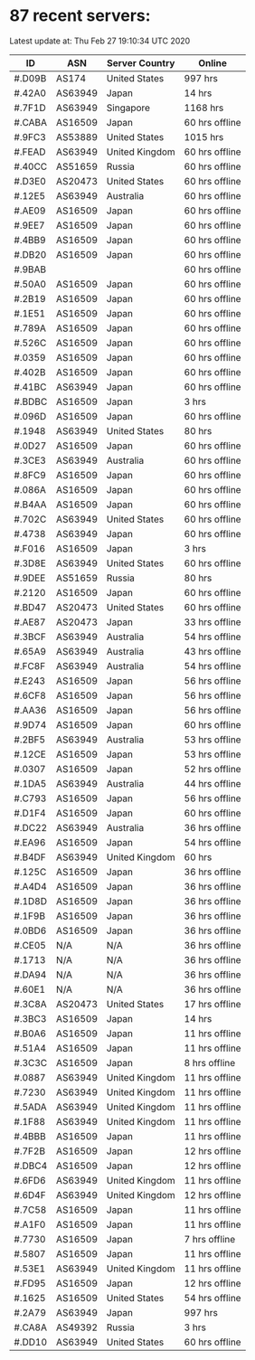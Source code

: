 # 87 recent servers:

Latest update at: Thu Feb 27 19:10:34 UTC 2020

| ID | ASN | Server Country | Online |
| -- | --- | -------------- | ------ |
| #.D09B | AS174 | United States | 997 hrs |
| #.42A0 | AS63949 | Japan | 14 hrs |
| #.7F1D | AS63949 | Singapore | 1168 hrs |
| #.CABA | AS16509 | Japan | 60 hrs offline |
| #.9FC3 | AS53889 | United States | 1015 hrs |
| #.FEAD | AS63949 | United Kingdom | 60 hrs offline |
| #.40CC | AS51659 | Russia | 60 hrs offline |
| #.D3E0 | AS20473 | United States | 60 hrs offline |
| #.12E5 | AS63949 | Australia | 60 hrs offline |
| #.AE09 | AS16509 | Japan | 60 hrs offline |
| #.9EE7 | AS16509 | Japan | 60 hrs offline |
| #.4BB9 | AS16509 | Japan | 60 hrs offline |
| #.DB20 | AS16509 | Japan | 60 hrs offline |
| #.9BAB |  |  | 60 hrs offline |
| #.50A0 | AS16509 | Japan | 60 hrs offline |
| #.2B19 | AS16509 | Japan | 60 hrs offline |
| #.1E51 | AS16509 | Japan | 60 hrs offline |
| #.789A | AS16509 | Japan | 60 hrs offline |
| #.526C | AS16509 | Japan | 60 hrs offline |
| #.0359 | AS16509 | Japan | 60 hrs offline |
| #.402B | AS16509 | Japan | 60 hrs offline |
| #.41BC | AS63949 | Japan | 60 hrs offline |
| #.BDBC | AS16509 | Japan | 3 hrs |
| #.096D | AS16509 | Japan | 60 hrs offline |
| #.1948 | AS63949 | United States | 80 hrs |
| #.0D27 | AS16509 | Japan | 60 hrs offline |
| #.3CE3 | AS63949 | Australia | 60 hrs offline |
| #.8FC9 | AS16509 | Japan | 60 hrs offline |
| #.086A | AS16509 | Japan | 60 hrs offline |
| #.B4AA | AS16509 | Japan | 60 hrs offline |
| #.702C | AS63949 | United States | 60 hrs offline |
| #.4738 | AS63949 | Japan | 60 hrs offline |
| #.F016 | AS16509 | Japan | 3 hrs |
| #.3D8E | AS63949 | United States | 60 hrs offline |
| #.9DEE | AS51659 | Russia | 80 hrs |
| #.2120 | AS16509 | Japan | 60 hrs offline |
| #.BD47 | AS20473 | United States | 60 hrs offline |
| #.AE87 | AS20473 | Japan | 33 hrs offline |
| #.3BCF | AS63949 | Australia | 54 hrs offline |
| #.65A9 | AS63949 | Australia | 43 hrs offline |
| #.FC8F | AS63949 | Australia | 54 hrs offline |
| #.E243 | AS16509 | Japan | 56 hrs offline |
| #.6CF8 | AS16509 | Japan | 56 hrs offline |
| #.AA36 | AS16509 | Japan | 56 hrs offline |
| #.9D74 | AS16509 | Japan | 60 hrs offline |
| #.2BF5 | AS63949 | Australia | 53 hrs offline |
| #.12CE | AS16509 | Japan | 53 hrs offline |
| #.0307 | AS16509 | Japan | 52 hrs offline |
| #.1DA5 | AS63949 | Australia | 44 hrs offline |
| #.C793 | AS16509 | Japan | 56 hrs offline |
| #.D1F4 | AS16509 | Japan | 60 hrs offline |
| #.DC22 | AS63949 | Australia | 36 hrs offline |
| #.EA96 | AS16509 | Japan | 54 hrs offline |
| #.B4DF | AS63949 | United Kingdom | 60 hrs |
| #.125C | AS16509 | Japan | 36 hrs offline |
| #.A4D4 | AS16509 | Japan | 36 hrs offline |
| #.1D8D | AS16509 | Japan | 36 hrs offline |
| #.1F9B | AS16509 | Japan | 36 hrs offline |
| #.0BD6 | AS16509 | Japan | 36 hrs offline |
| #.CE05 | N/A | N/A | 36 hrs offline |
| #.1713 | N/A | N/A | 36 hrs offline |
| #.DA94 | N/A | N/A | 36 hrs offline |
| #.60E1 | N/A | N/A | 36 hrs offline |
| #.3C8A | AS20473 | United States | 17 hrs offline |
| #.3BC3 | AS16509 | Japan | 14 hrs |
| #.B0A6 | AS16509 | Japan | 11 hrs offline |
| #.51A4 | AS16509 | Japan | 11 hrs offline |
| #.3C3C | AS16509 | Japan | 8 hrs offline |
| #.0887 | AS63949 | United Kingdom | 11 hrs offline |
| #.7230 | AS63949 | United Kingdom | 11 hrs offline |
| #.5ADA | AS63949 | United Kingdom | 11 hrs offline |
| #.1F88 | AS63949 | United Kingdom | 11 hrs offline |
| #.4BBB | AS16509 | Japan | 11 hrs offline |
| #.7F2B | AS16509 | Japan | 12 hrs offline |
| #.DBC4 | AS16509 | Japan | 12 hrs offline |
| #.6FD6 | AS63949 | United Kingdom | 11 hrs offline |
| #.6D4F | AS63949 | United Kingdom | 12 hrs offline |
| #.7C58 | AS16509 | Japan | 11 hrs offline |
| #.A1F0 | AS16509 | Japan | 11 hrs offline |
| #.7730 | AS16509 | Japan | 7 hrs offline |
| #.5807 | AS16509 | Japan | 11 hrs offline |
| #.53E1 | AS63949 | United Kingdom | 11 hrs offline |
| #.FD95 | AS16509 | Japan | 12 hrs offline |
| #.1625 | AS16509 | United States | 54 hrs offline |
| #.2A79 | AS63949 | Japan | 997 hrs |
| #.CA8A | AS49392 | Russia | 3 hrs |
| #.DD10 | AS63949 | United States | 60 hrs offline |

